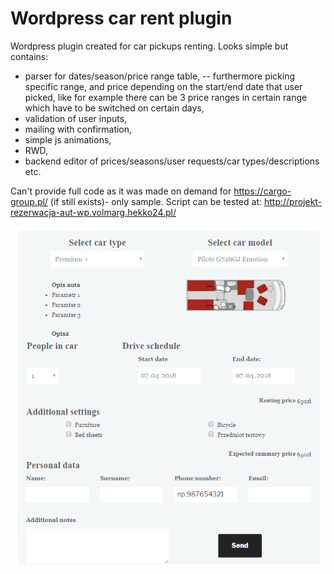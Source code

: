 # Wordpress car rent plugin

Wordpress plugin created for car pickups renting. 
Looks simple but contains:
- parser for dates/season/price range table,
-- furthermore picking specific range, and price depending on the start/end date that user picked, like for example there can be 3 price ranges in certain range which have to be switched on certain days,
- validation of user inputs,
- mailing with confirmation,
- simple js animations,
- RWD,
- backend editor of prices/seasons/user requests/car types/descriptions etc.

Can't provide full code as it was made on demand for https://cargo-group.pl/ (if still exists)- only sample.
Script can be tested at: http://projekt-rezerwacja-aut-wp.volmarg.hekko24.pl/

![alt text](https://github.com/Volmarg/Wordpress-car-rent-plugin/blob/master/screenshot.png?raw=true)
